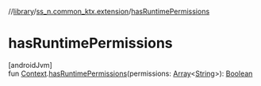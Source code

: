 //[library](../../index.md)/[ss_n.common_ktx.extension](index.md)/[hasRuntimePermissions](has-runtime-permissions.md)

# hasRuntimePermissions

[androidJvm]\
fun [Context](https://developer.android.com/reference/kotlin/android/content/Context.html).[hasRuntimePermissions](has-runtime-permissions.md)(permissions: [Array](https://kotlinlang.org/api/latest/jvm/stdlib/kotlin/-array/index.html)&lt;[String](https://kotlinlang.org/api/latest/jvm/stdlib/kotlin/-string/index.html)&gt;): [Boolean](https://kotlinlang.org/api/latest/jvm/stdlib/kotlin/-boolean/index.html)
